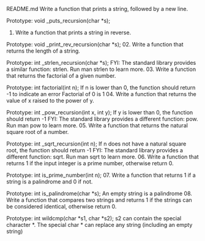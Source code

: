 README.md
Write a function that prints a string, followed by a new line.

Prototype: void _puts_recursion(char *s);
01. Write a function that prints a string in reverse.

Prototype: void _print_rev_recursion(char *s);
02. Write a function that returns the length of a string.

Prototype: int _strlen_recursion(char *s);
FYI: The standard library provides a similar function: strlen. Run man strlen to learn more.
03.
Write a function that returns the factorial of a given number.

Prototype: int factorial(int n);
If n is lower than 0, the function should return -1 to indicate an error
Factorial of 0 is 1
04. Write a function that returns the value of x raised to the power of y.

Prototype: int _pow_recursion(int x, int y);
If y is lower than 0, the function should return -1
FYI: The standard library provides a different function: pow. Run man pow to learn more.
05. Write a function that returns the natural square root of a number.

Prototype: int _sqrt_recursion(int n);
If n does not have a natural square root, the function should return -1
FYI: The standard library provides a different function: sqrt. Run man sqrt to learn more.
06.
Write a function that returns 1 if the input integer is a prime number, otherwise return 0.

Prototype: int is_prime_number(int n);
07. Write a function that returns 1 if a string is a palindrome and 0 if not.

Prototype: int is_palindrome(char *s);
An empty string is a palindrome
08.
Write a function that compares two strings and returns 1 if the strings can be considered identical, otherwise return 0.

Prototype: int wildcmp(char *s1, char *s2);
s2 can contain the special character *.
The special char * can replace any string (including an empty string)

